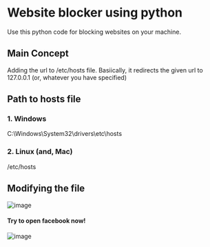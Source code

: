 # Website blocker using python

Use this python code for blocking websites on your machine.

## Main Concept

Adding the url to /etc/hosts file.
Basiically, it redirects the given url to 127.0.0.1 (or, whatever you have specified)

## Path to hosts file

### 1. Windows

C:\Windows\System32\drivers\etc\hosts

### 2. Linux (and, Mac)

/etc/hosts

## Modifying the file

![image](https://user-images.githubusercontent.com/26179770/45574589-232fc480-b88e-11e8-8407-a341ddd752d6.png)

#### Try to open facebook now!

![image](https://user-images.githubusercontent.com/26179770/45574623-4490b080-b88e-11e8-940c-351f8f390964.png)
